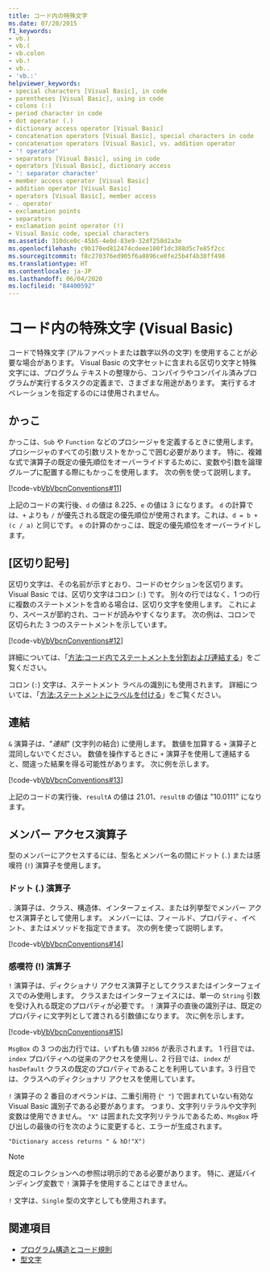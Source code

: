 ```yaml
---
title: コード内の特殊文字
ms.date: 07/20/2015
f1_keywords:
- vb.)
- vb.(
- vb.colon
- vb.!
- vb..
- 'vb.:'
helpviewer_keywords:
- special characters [Visual Basic], in code
- parentheses [Visual Basic], using in code
- colons (:)
- period character in code
- dot operator (.)
- dictionary access operator [Visual Basic]
- concatenation operators [Visual Basic], special characters in code
- concatenation operators [Visual Basic], vs. addition operator
- '! operator'
- separators [Visual Basic], using in code
- operators [Visual Basic], dictionary access
- ': separator character'
- member access operator [Visual Basic]
- addition operator [Visual Basic]
- operators [Visual Basic], member access
- . operator
- exclamation points
- separators
- exclamation point operator (!)
- Visual Basic code, special characters
ms.assetid: 310dce0c-45b5-4e0d-83e9-32df258d2a3e
ms.openlocfilehash: c9b170ed812474cdeee100f1dc388d5c7e85f2cc
ms.sourcegitcommit: f8c270376ed905f6a8896ce0fe25b4f4b38ff498
ms.translationtype: HT
ms.contentlocale: ja-JP
ms.lasthandoff: 06/04/2020
ms.locfileid: "84400592"
---
```

# <a name="special-characters-in-code-visual-basic"></a>コード内の特殊文字 (Visual Basic)
コードで特殊文字 (アルファベットまたは数字以外の文字) を使用することが必要な場合があります。 Visual Basic の文字セットに含まれる区切り文字と特殊文字には、プログラム テキストの整理から、コンパイラやコンパイル済みプログラムが実行するタスクの定義まで、さまざまな用途があります。 実行するオペレーションを指定するのには使用されません。  
  
## <a name="parentheses"></a>かっこ  
 かっこは、`Sub` や `Function` などのプロシージャを定義するときに使用します。 プロシージャのすべての引数リストをかっこで囲む必要があります。 特に、複雑な式で演算子の既定の優先順位をオーバーライドするために、変数や引数を論理グループに配置する際にもかっこを使用します。 次の例を使って説明します。  
  
 [!code-vb[VbVbcnConventions#11](~/samples/snippets/visualbasic/VS_Snippets_VBCSharp/VbVbcnConventions/VB/Class1.vb#11)]  
  
 上記のコードの実行後、`d` の値は 8.225、`e` の値は 3 になります。 `d` の計算では、`+` よりも `/` が優先される既定の優先順位が使用されます。これは、`d = b + (c / a)` と同じです。 `e` の計算のかっこは、既定の優先順位をオーバーライドします。  
  
## <a name="separators"></a>[区切り記号]  
 区切り文字は、その名前が示すとおり、コードのセクションを区切ります。 Visual Basic では、区切り文字はコロン (`:`) です。 別々の行ではなく、1 つの行に複数のステートメントを含める場合は、区切り文字を使用します。 これにより、スペースが節約され、コードが読みやすくなります。 次の例は、コロンで区切られた 3 つのステートメントを示しています。  
  
 [!code-vb[VbVbcnConventions#12](~/samples/snippets/visualbasic/VS_Snippets_VBCSharp/VbVbcnConventions/VB/Class1.vb#12)]  
  
 詳細については、「[方法:コード内でステートメントを分割および連結する](how-to-break-and-combine-statements-in-code.md)」をご覧ください。  
  
 コロン (`:`) 文字は、ステートメント ラベルの識別にも使用されます。 詳細については、「[方法:ステートメントにラベルを付ける](how-to-label-statements.md)」をご覧ください。  
  
## <a name="concatenation"></a>連結  
 `&` 演算子は、"*連結*" (文字列の結合) に使用します。 数値を加算する `+` 演算子と混同しないでください。 数値を操作するときに `+` 演算子を使用して連結すると、間違った結果を得る可能性があります。 次に例を示します。  
  
 [!code-vb[VbVbcnConventions#13](~/samples/snippets/visualbasic/VS_Snippets_VBCSharp/VbVbcnConventions/VB/Class1.vb#13)]  
  
 上記のコードの実行後、`resultA` の値は 21.01、`resultB` の値は "10.0111" になります。  
  
## <a name="member-access-operators"></a>メンバー アクセス演算子  
 型のメンバーにアクセスするには、型名とメンバー名の間にドット (`.`) または感嘆符 (`!`) 演算子を使用します。  
  
### <a name="dot--operator"></a>ドット (.) 演算子  
 `.` 演算子は、クラス、構造体、インターフェイス、または列挙型でメンバー アクセス演算子として使用します。 メンバーには、フィールド、プロパティ、イベント、またはメソッドを指定できます。 次の例を使って説明します。  
  
 [!code-vb[VbVbcnConventions#14](~/samples/snippets/visualbasic/VS_Snippets_VBCSharp/VbVbcnConventions/VB/Class1.vb#14)]  
  
### <a name="exclamation-point--operator"></a>感嘆符 (!) 演算子  
 `!` 演算子は、ディクショナリ アクセス演算子としてクラスまたはインターフェイスでのみ使用します。 クラスまたはインターフェイスには、単一の `String` 引数を受け入れる既定のプロパティが必要です。 `!` 演算子の直後の識別子は、既定のプロパティに文字列として渡される引数値になります。 次に例を示します。  
  
 [!code-vb[VbVbcnConventions#15](~/samples/snippets/visualbasic/VS_Snippets_VBCSharp/VbVbcnConventions/VB/Class1.vb#15)]  
  
 `MsgBox` の 3 つの出力行では、いずれも値 `32856` が表示されます。 1 行目では、`index` プロパティへの従来のアクセスを使用し、2 行目では、`index` が `hasDefault` クラスの既定のプロパティであることを利用しています。3 行目では、クラスへのディクショナリ アクセスを使用しています。  
  
 `!` 演算子の 2 番目のオペランドは、二重引用符 (`" "`) で囲まれていない有効な Visual Basic 識別子である必要があります。 つまり、文字列リテラルや文字列変数は使用できません。 `"X"` は囲まれた文字列リテラルであるため、`MsgBox` 呼び出しの最後の行を次のように変更すると、エラーが生成されます。  
  
 `"Dictionary access returns " & hD!"X")`  
  
> [!NOTE]
> 既定のコレクションへの参照は明示的である必要があります。 特に、遅延バインディング変数で `!` 演算子を使用することはできません。  
  
 `!` 文字は、`Single` 型の文字としても使用されます。  
  
## <a name="see-also"></a>関連項目

- [プログラム構造とコード規則](program-structure-and-code-conventions.md)
- [型文字](../language-features/data-types/type-characters.md)
